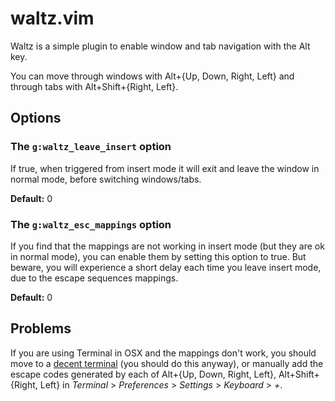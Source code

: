 waltz.vim
=========

Waltz is a simple plugin to enable window and tab navigation with the Alt key.

You can move through windows with Alt+{Up, Down, Right, Left} and through tabs
with Alt+Shift+{Right, Left}.

Options
-------

### The `g:waltz_leave_insert` option

If true, when triggered from insert mode it will exit and leave the window in
normal mode, before switching windows/tabs.

**Default:** 0

### The `g:waltz_esc_mappings` option

If you find that the mappings are not working in insert mode (but they are ok in
normal mode), you can enable them by setting this option to true. But beware,
you will experience a short delay each time you leave insert mode, due to the
escape sequences mappings.

**Default:** 0

Problems
--------

If you are using Terminal in OSX and the mappings don't work, you should move
to a [decent terminal](http://www.iterm2.com/) (you should do this anyway), or
manually add the escape codes generated by each of Alt+{Up, Down, Right, Left},
Alt+Shift+{Right, Left} in
_Terminal_ > _Preferences_ > _Settings_ > _Keyboard_ > _+_.

